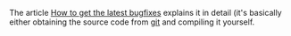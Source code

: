 The article [How to get the latest bugfixes](../get_latest_bugfixes.md) explains it in detail (it's basically either obtaining the source code from [git](../git.md) and compiling it yourself.

